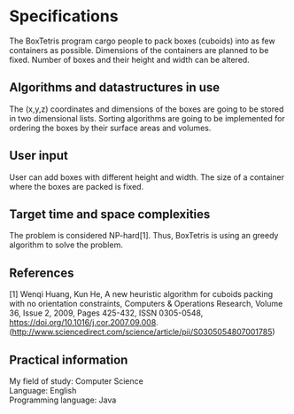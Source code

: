 # Specifications

The BoxTetris program cargo people to pack boxes (cuboids) into as few containers as possible. Dimensions of the containers are planned to be fixed. Number of boxes and their height and width can be altered.

## Algorithms and datastructures in use

The (x,y,z) coordinates and dimensions of the boxes are going to be stored in two dimensional lists. Sorting algorithms are going to be implemented for ordering the boxes by their surface areas and volumes.

## User input

User can add boxes with different height and width. The size of a container where the boxes are packed is fixed.

## Target time and space complexities

The problem is considered NP-hard[1]. Thus, BoxTetris is using an greedy algorithm to solve the problem. 

## References

[1]
Wenqi Huang, Kun He,
A new heuristic algorithm for cuboids packing with no orientation constraints,
Computers & Operations Research,
Volume 36, Issue 2,
2009,
Pages 425-432,
ISSN 0305-0548,
https://doi.org/10.1016/j.cor.2007.09.008.
(http://www.sciencedirect.com/science/article/pii/S0305054807001785)

## Practical information

My field of study: Computer Science\
Language: English\
Programming language: Java
